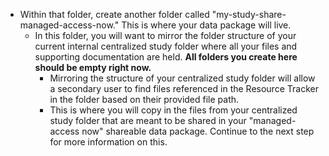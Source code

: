 <!-- managed access now intro -->

* Within that folder, create another folder called "my-study-share-managed-access-now." This is where your data package will live. 
  * In this folder, you will want to mirror the folder structure of your current internal centralized study folder where all your files and supporting documentation are held. **All folders you create here should be empty right now.**
    * Mirroring the structure of your centralized study folder will allow a secondary user to find files referenced in the Resource Tracker in the folder based on their provided file path.
    * This is where you will copy in the files from your centralized study folder that are meant to be shared in your "managed-access now" shareable data package. Continue to the next step for more information on this.